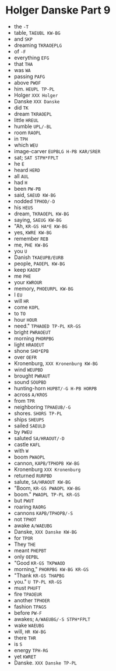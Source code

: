 # Holger Danske Part 9

* the `-T`
* table, `TAEUBL KW-BG`
* and `SKP`
* dreaming `TKRAOEPLG`
* of `-F`
* everything `EFG`
* that `THA`
* was `WA`
* passing `PAFG`
* above `PWOF`
* him. `HEUPL TP-PL`
* Holger `XXX Holger`
* Danske `XXX Danske`
* did `TK`
* dream `TKRAOEPL`
* little `HREUL`
* humble `UPL/-BL`
* room `RAOPL`
* in `TPH`
* which `WEU`
* image-carver `EUPBLG H-PB KAR/SRER`
* sat; `SAT STPH*FPLT`
* he `E`
* heard `HERD`
* all `AUL`
* had `H`
* been `PW-PB`
* said, `SAEUD KW-BG`
* nodded `TPHOD/-D`
* his `HEUS`
* dream, `TKRAOEPL KW-BG`
* saying, `SAEUG KW-BG`
* "Ah, `KR-GS HA*E KW-BG`
* yes, `KWRE KW-BG`
* remember `REB`
* me, `PHE KW-BG`
* you `U`
* Danish `TKAEUPB/EURB`
* people, `PAOEPL KW-BG`
* keep `KAOEP`
* me `PHE`
* your `KWROUR`
* memory, `PHOEURPL KW-BG`
* I `EU`
* will `HR`
* come `KOPL`
* to `TO`
* hour `HOUR`
* need." `TPHAOED TP-PL KR-GS`
* bright `PWRAOEUT`
* morning `PHORPBG`
* light `HRAOEUT`
* shone `SHO*EPB`
* over `OEFR`
* Kronenburg, `XXX Kronenburg KW-BG`
* wind `WEUPBD`
* brought `PWRAUT`
* sound `SOUPBD`
* hunting-horn `HUPBT/-G H-PB HORPB`
* across `A/KROS`
* from `TPR`
* neighboring `TPHAEUB/-G`
* shores. `SHORS TP-PL`
* ships `SHEUPS`
* sailed `SAEULD`
* by `PWEU`
* saluted `SA/HRAOUT/-D`
* castle `KAFL`
* with `W`
* boom `PWAOPL`
* cannon, `KAPB/TPHOPB KW-BG`
* Kronenburg `XXX Kronenburg`
* returned `RURPBD`
* salute, `SA/HRAOUT KW-BG`
* "Boom, `KR-GS PWAOPL KW-BG`
* boom." `PWAOPL TP-PL KR-GS`
* but `PWUT`
* roaring `RAORG`
* cannons `KAPB/TPHOPB/-S`
* not `TPHOT`
* awake `A/WAEUBG`
* Danske, `XXX Danske KW-BG`
* for `TPOR`
* They `THE`
* meant `PHEPBT`
* only `OEPBL`
* "Good `KR-GS TKPWAOD`
* morning," `PHORPBG KW-BG KR-GS`
* "Thank `KR-GS THAPBG`
* you." `U TP-PL KR-GS`
* must `PHUFT`
* fire `TPAOEUR`
* another `TPHOER`
* fashion `TPAGS`
* before `PW-F`
* awakes; `A/WAEUBG/-S STPH*FPLT`
* wake `WAEUBG`
* will, `HR KW-BG`
* there `THR`
* is `S`
* energy `TPH-RG`
* yet `KWRET`
* Danske. `XXX Danske TP-PL`
